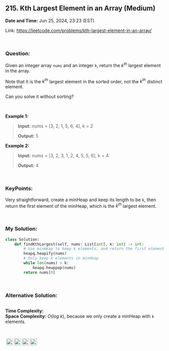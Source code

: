 ## 215. Kth Largest Element in an Array (Medium)
**Date and Time:** Jun 25, 2024, 23:23 (EST)

Link: https://leetcode.com/problems/kth-largest-element-in-an-array/

<br>

### Question:
Given an integer array `nums` and an integer `k`, return the $k^{th}$ largest element in the array.

Note that it is the $k^{th}$ largest element in the sorted order, not the $k^{th}$ distinct element.

Can you solve it without sorting?

<br>

**Example 1:**
> **Input:** nums = [3, 2, 1, 5, 6, 4], k = 2
> 
> **Output:** 5

**Example 2:**
> **Input:** nums = [3, 2, 3, 1, 2, 4, 5, 5, 6], k = 4
> 
> **Output:** 4

<br>

### KeyPoints: 
Very straightforward, create a minHeap and keep its length to be `k`, then return the first element of the minHeap, which is the $k^{th}$ largest element.

<br>

### My Solution:
```python
class Solution:
    def findKthLargest(self, nums: List[int], k: int) -> int:
        # Use minHeap to keep k elements, and return the first element
        heapq.heapify(nums)
        # Only keep k elements in minHeap
        while len(nums) > k:
            heapq.heappop(nums)
        return nums[0]
```
<br>

### Alternative Solution:
```python

```
**Time Complexity:**  <br>
**Space Complexity:** $O(log\ k)$, because we only create a minHeap with `k` elements.

<br>

<img style="height:22px!important;margin-left:3px;vertical-align:text-bottom;" src="https://mirrors.creativecommons.org/presskit/icons/cc.svg?ref=chooser-v1" alt="CC BY-NC-SA" title="CC BY-NC-SA"><img style="height:22px!important;margin-left:3px;vertical-align:text-bottom;" src="https://mirrors.creativecommons.org/presskit/icons/by.svg?ref=chooser-v1" alt="BY: credit must be given to the creator" title="BY: credit must be given to the creator"><img style="height:22px!important;margin-left:3px;vertical-align:text-bottom;" src="https://mirrors.creativecommons.org/presskit/icons/nc.svg?ref=chooser-v1" alt="NC: Only noncommercial uses of the work are permitted" title="NC: Only noncommercial uses of the work are permitted"><img style="height:22px!important;margin-left:3px;vertical-align:text-bottom;" src="https://mirrors.creativecommons.org/presskit/icons/sa.svg?ref=chooser-v1" alt="SA: Adaptations must be shared under the same terms" title="SA: Adaptations must be shared under the same terms">